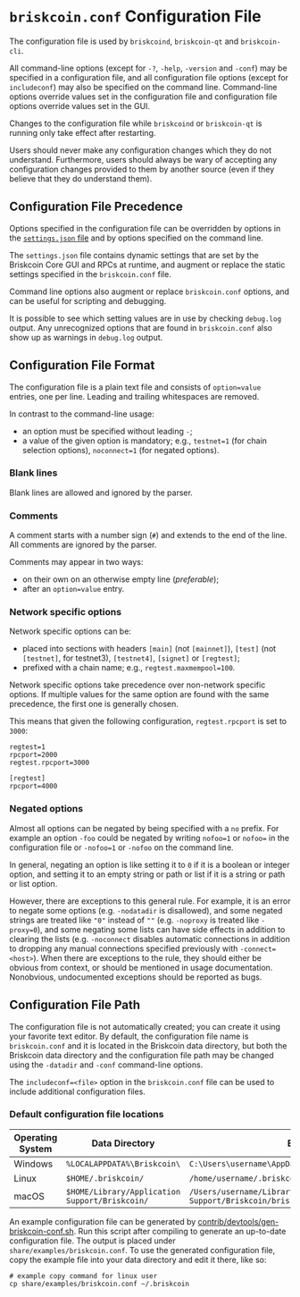 # `briskcoin.conf` Configuration File

The configuration file is used by `briskcoind`, `briskcoin-qt` and `briskcoin-cli`.

All command-line options (except for `-?`, `-help`, `-version` and `-conf`) may be specified in a configuration file, and all configuration file options (except for `includeconf`) may also be specified on the command line. Command-line options override values set in the configuration file and configuration file options override values set in the GUI.

Changes to the configuration file while `briskcoind` or `briskcoin-qt` is running only take effect after restarting.

Users should never make any configuration changes which they do not understand. Furthermore, users should always be wary of accepting any configuration changes provided to them by another source (even if they believe that they do understand them).

## Configuration File Precedence

Options specified in the configuration file can be overridden by options in the [`settings.json` file](files.md) and by options specified on the command line.

The `settings.json` file contains dynamic settings that are set by the Briskcoin Core GUI and RPCs at runtime, and augment or replace the static settings specified in the `briskcoin.conf` file.

Command line options also augment or replace `briskcoin.conf` options, and can be useful for scripting and debugging.

It is possible to see which setting values are in use by checking `debug.log` output. Any unrecognized options that are found in `briskcoin.conf` also show up as warnings in `debug.log` output.

## Configuration File Format

The configuration file is a plain text file and consists of `option=value` entries, one per line. Leading and trailing whitespaces are removed.

In contrast to the command-line usage:
- an option must be specified without leading `-`;
- a value of the given option is mandatory; e.g., `testnet=1` (for chain selection options), `noconnect=1` (for negated options).

### Blank lines

Blank lines are allowed and ignored by the parser.

### Comments

A comment starts with a number sign (`#`) and extends to the end of the line. All comments are ignored by the parser.

Comments may appear in two ways:
- on their own on an otherwise empty line (_preferable_);
- after an `option=value` entry.

### Network specific options

Network specific options can be:
- placed into sections with headers `[main]` (not `[mainnet]`), `[test]` (not `[testnet]`, for testnet3), `[testnet4]`, `[signet]` or `[regtest]`;
- prefixed with a chain name; e.g., `regtest.maxmempool=100`.

Network specific options take precedence over non-network specific options.
If multiple values for the same option are found with the same precedence, the
first one is generally chosen.

This means that given the following configuration, `regtest.rpcport` is set to `3000`:

```
regtest=1
rpcport=2000
regtest.rpcport=3000

[regtest]
rpcport=4000
```

### Negated options

Almost all options can be negated by being specified with a `no` prefix. For example an option `-foo` could be negated by writing `nofoo=1` or `nofoo=` in the configuration file or `-nofoo=1` or `-nofoo` on the command line.

In general, negating an option is like setting it to `0` if it is a boolean or integer option, and setting it to an empty string or path or list if it is a string or path or list option.

However, there are exceptions to this general rule. For example, it is an error to negate some options (e.g. `-nodatadir` is disallowed), and some negated strings are treated like `"0"` instead of `""` (e.g. `-noproxy` is treated like `-proxy=0`), and some negating some lists can have side effects in addition to clearing the lists (e.g. `-noconnect` disables automatic connections in addition to dropping any manual connections specified previously with `-connect=<host>`). When there are exceptions to the rule, they should either be obvious from context, or should be mentioned in usage documentation. Nonobvious, undocumented exceptions should be reported as bugs.

## Configuration File Path

The configuration file is not automatically created; you can create it using your favorite text editor. By default, the configuration file name is `briskcoin.conf` and it is located in the Briskcoin data directory, but both the Briskcoin data directory and the configuration file path may be changed using the `-datadir` and `-conf` command-line options.

The `includeconf=<file>` option in the `briskcoin.conf` file can be used to include additional configuration files.

### Default configuration file locations

Operating System | Data Directory | Example Path
-- | -- | --
Windows | `%LOCALAPPDATA%\Briskcoin\` | `C:\Users\username\AppData\Local\Briskcoin\briskcoin.conf`
Linux | `$HOME/.briskcoin/` | `/home/username/.briskcoin/briskcoin.conf`
macOS | `$HOME/Library/Application Support/Briskcoin/` | `/Users/username/Library/Application Support/Briskcoin/briskcoin.conf`

An example configuration file can be generated by [contrib/devtools/gen-briskcoin-conf.sh](../contrib/devtools/gen-briskcoin-conf.sh).
Run this script after compiling to generate an up-to-date configuration file.
The output is placed under `share/examples/briskcoin.conf`.
To use the generated configuration file, copy the example file into your data directory and edit it there, like so:

```
# example copy command for linux user
cp share/examples/briskcoin.conf ~/.briskcoin
```
